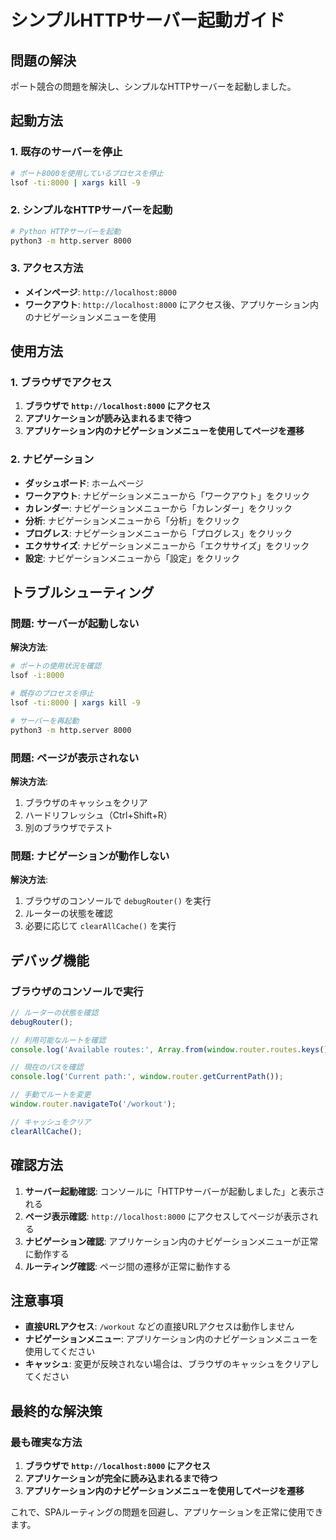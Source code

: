 # シンプルHTTPサーバー起動ガイド

## 問題の解決

ポート競合の問題を解決し、シンプルなHTTPサーバーを起動しました。

## 起動方法

### 1. 既存のサーバーを停止
```bash
# ポート8000を使用しているプロセスを停止
lsof -ti:8000 | xargs kill -9
```

### 2. シンプルなHTTPサーバーを起動
```bash
# Python HTTPサーバーを起動
python3 -m http.server 8000
```

### 3. アクセス方法

- **メインページ**: `http://localhost:8000`
- **ワークアウト**: `http://localhost:8000` にアクセス後、アプリケーション内のナビゲーションメニューを使用

## 使用方法

### 1. ブラウザでアクセス
1. **ブラウザで `http://localhost:8000` にアクセス**
2. **アプリケーションが読み込まれるまで待つ**
3. **アプリケーション内のナビゲーションメニューを使用してページを遷移**

### 2. ナビゲーション
- **ダッシュボード**: ホームページ
- **ワークアウト**: ナビゲーションメニューから「ワークアウト」をクリック
- **カレンダー**: ナビゲーションメニューから「カレンダー」をクリック
- **分析**: ナビゲーションメニューから「分析」をクリック
- **プログレス**: ナビゲーションメニューから「プログレス」をクリック
- **エクササイズ**: ナビゲーションメニューから「エクササイズ」をクリック
- **設定**: ナビゲーションメニューから「設定」をクリック

## トラブルシューティング

### 問題: サーバーが起動しない
**解決方法**:
```bash
# ポートの使用状況を確認
lsof -i:8000

# 既存のプロセスを停止
lsof -ti:8000 | xargs kill -9

# サーバーを再起動
python3 -m http.server 8000
```

### 問題: ページが表示されない
**解決方法**:
1. ブラウザのキャッシュをクリア
2. ハードリフレッシュ（Ctrl+Shift+R）
3. 別のブラウザでテスト

### 問題: ナビゲーションが動作しない
**解決方法**:
1. ブラウザのコンソールで `debugRouter()` を実行
2. ルーターの状態を確認
3. 必要に応じて `clearAllCache()` を実行

## デバッグ機能

### ブラウザのコンソールで実行
```javascript
// ルーターの状態を確認
debugRouter();

// 利用可能なルートを確認
console.log('Available routes:', Array.from(window.router.routes.keys()));

// 現在のパスを確認
console.log('Current path:', window.router.getCurrentPath());

// 手動でルートを変更
window.router.navigateTo('/workout');

// キャッシュをクリア
clearAllCache();
```

## 確認方法

1. **サーバー起動確認**: コンソールに「HTTPサーバーが起動しました」と表示される
2. **ページ表示確認**: `http://localhost:8000` にアクセスしてページが表示される
3. **ナビゲーション確認**: アプリケーション内のナビゲーションメニューが正常に動作する
4. **ルーティング確認**: ページ間の遷移が正常に動作する

## 注意事項

- **直接URLアクセス**: `/workout` などの直接URLアクセスは動作しません
- **ナビゲーションメニュー**: アプリケーション内のナビゲーションメニューを使用してください
- **キャッシュ**: 変更が反映されない場合は、ブラウザのキャッシュをクリアしてください

## 最終的な解決策

### 最も確実な方法

1. **ブラウザで `http://localhost:8000` にアクセス**
2. **アプリケーションが完全に読み込まれるまで待つ**
3. **アプリケーション内のナビゲーションメニューを使用してページを遷移**

これで、SPAルーティングの問題を回避し、アプリケーションを正常に使用できます。

